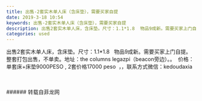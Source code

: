```yaml
---
title: 出售-2套实木单人床（含床垫），需要买家自提
date: 2019-3-18 10:54
keywords: 出售-2套实木单人床（含床垫），需要买家自提
description: 出售2套实木单人床，含床垫。尺寸：1.1*1.8  物品9成新。需要买家上门自提。整套打包出售，不单卖。地址：thecolumnslegazpi（beacon旁边）。。  价格：单套床+床垫9000PESO,2套价格17000peso  ，
categories: used
---
```

<td class="t_f" id="postmessage_3246812">

出售2套实木单人床，含床垫。尺寸：1.1*1.8   物品9成新。需要买家上门自提。整套打包出售，不单卖。地址：the columns legazpi（beacon旁边）。。  价格：单套床+床垫9000PESO , 2套价格17000 peso  ，，联系方式微信：kedoudaxia   <br/>
<br/>
</td>
###### 转载自菲龙网